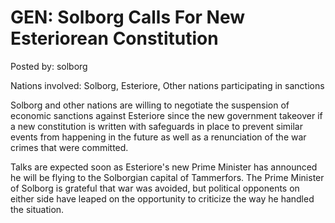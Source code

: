 # GEN: Solborg Calls For New Esteriorean Constitution

Posted by: solborg

Nations involved: Solborg, Esteriore, Other nations participating in sanctions

Solborg and other nations are willing to negotiate the suspension of economic sanctions against Esteriore since the new government takeover if a new constitution is written with safeguards in place to prevent similar events from happening in the future as well as a renunciation of the war crimes that were committed.

Talks are expected soon as Esteriore's new Prime Minister has announced he will be flying to the Solborgian capital of Tammerfors. The Prime Minister of Solborg is grateful that war was avoided, but political opponents on either side have leaped on the opportunity to criticize the way he handled the situation.